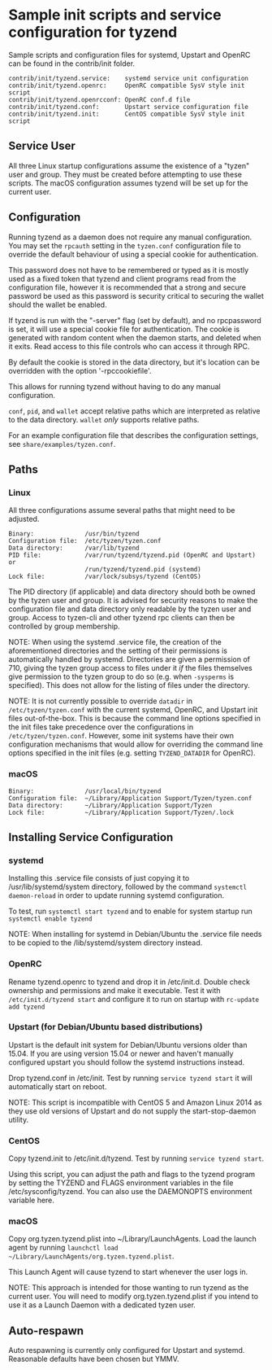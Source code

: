 Sample init scripts and service configuration for tyzend
==========================================================

Sample scripts and configuration files for systemd, Upstart and OpenRC
can be found in the contrib/init folder.

    contrib/init/tyzend.service:    systemd service unit configuration
    contrib/init/tyzend.openrc:     OpenRC compatible SysV style init script
    contrib/init/tyzend.openrcconf: OpenRC conf.d file
    contrib/init/tyzend.conf:       Upstart service configuration file
    contrib/init/tyzend.init:       CentOS compatible SysV style init script

Service User
---------------------------------

All three Linux startup configurations assume the existence of a "tyzen" user
and group.  They must be created before attempting to use these scripts.
The macOS configuration assumes tyzend will be set up for the current user.

Configuration
---------------------------------

Running tyzend as a daemon does not require any manual configuration. You may
set the `rpcauth` setting in the `tyzen.conf` configuration file to override
the default behaviour of using a special cookie for authentication.

This password does not have to be remembered or typed as it is mostly used
as a fixed token that tyzend and client programs read from the configuration
file, however it is recommended that a strong and secure password be used
as this password is security critical to securing the wallet should the
wallet be enabled.

If tyzend is run with the "-server" flag (set by default), and no rpcpassword is set,
it will use a special cookie file for authentication. The cookie is generated with random
content when the daemon starts, and deleted when it exits. Read access to this file
controls who can access it through RPC.

By default the cookie is stored in the data directory, but it's location can be overridden
with the option '-rpccookiefile'.

This allows for running tyzend without having to do any manual configuration.

`conf`, `pid`, and `wallet` accept relative paths which are interpreted as
relative to the data directory. `wallet` *only* supports relative paths.

For an example configuration file that describes the configuration settings,
see `share/examples/tyzen.conf`.

Paths
---------------------------------

### Linux

All three configurations assume several paths that might need to be adjusted.

    Binary:              /usr/bin/tyzend
    Configuration file:  /etc/tyzen/tyzen.conf
    Data directory:      /var/lib/tyzend
    PID file:            /var/run/tyzend/tyzend.pid (OpenRC and Upstart) or
                         /run/tyzend/tyzend.pid (systemd)
    Lock file:           /var/lock/subsys/tyzend (CentOS)

The PID directory (if applicable) and data directory should both be owned by the
tyzen user and group. It is advised for security reasons to make the
configuration file and data directory only readable by the tyzen user and
group. Access to tyzen-cli and other tyzend rpc clients can then be
controlled by group membership.

NOTE: When using the systemd .service file, the creation of the aforementioned
directories and the setting of their permissions is automatically handled by
systemd. Directories are given a permission of 710, giving the tyzen group
access to files under it _if_ the files themselves give permission to the
tyzen group to do so (e.g. when `-sysperms` is specified). This does not allow
for the listing of files under the directory.

NOTE: It is not currently possible to override `datadir` in
`/etc/tyzen/tyzen.conf` with the current systemd, OpenRC, and Upstart init
files out-of-the-box. This is because the command line options specified in the
init files take precedence over the configurations in
`/etc/tyzen/tyzen.conf`. However, some init systems have their own
configuration mechanisms that would allow for overriding the command line
options specified in the init files (e.g. setting `TYZEND_DATADIR` for
OpenRC).

### macOS

    Binary:              /usr/local/bin/tyzend
    Configuration file:  ~/Library/Application Support/Tyzen/tyzen.conf
    Data directory:      ~/Library/Application Support/Tyzen
    Lock file:           ~/Library/Application Support/Tyzen/.lock

Installing Service Configuration
-----------------------------------

### systemd

Installing this .service file consists of just copying it to
/usr/lib/systemd/system directory, followed by the command
`systemctl daemon-reload` in order to update running systemd configuration.

To test, run `systemctl start tyzend` and to enable for system startup run
`systemctl enable tyzend`

NOTE: When installing for systemd in Debian/Ubuntu the .service file needs to be copied to the /lib/systemd/system directory instead.

### OpenRC

Rename tyzend.openrc to tyzend and drop it in /etc/init.d.  Double
check ownership and permissions and make it executable.  Test it with
`/etc/init.d/tyzend start` and configure it to run on startup with
`rc-update add tyzend`

### Upstart (for Debian/Ubuntu based distributions)

Upstart is the default init system for Debian/Ubuntu versions older than 15.04. If you are using version 15.04 or newer and haven't manually configured upstart you should follow the systemd instructions instead.

Drop tyzend.conf in /etc/init.  Test by running `service tyzend start`
it will automatically start on reboot.

NOTE: This script is incompatible with CentOS 5 and Amazon Linux 2014 as they
use old versions of Upstart and do not supply the start-stop-daemon utility.

### CentOS

Copy tyzend.init to /etc/init.d/tyzend. Test by running `service tyzend start`.

Using this script, you can adjust the path and flags to the tyzend program by
setting the TYZEND and FLAGS environment variables in the file
/etc/sysconfig/tyzend. You can also use the DAEMONOPTS environment variable here.

### macOS

Copy org.tyzen.tyzend.plist into ~/Library/LaunchAgents. Load the launch agent by
running `launchctl load ~/Library/LaunchAgents/org.tyzen.tyzend.plist`.

This Launch Agent will cause tyzend to start whenever the user logs in.

NOTE: This approach is intended for those wanting to run tyzend as the current user.
You will need to modify org.tyzen.tyzend.plist if you intend to use it as a
Launch Daemon with a dedicated tyzen user.

Auto-respawn
-----------------------------------

Auto respawning is currently only configured for Upstart and systemd.
Reasonable defaults have been chosen but YMMV.
